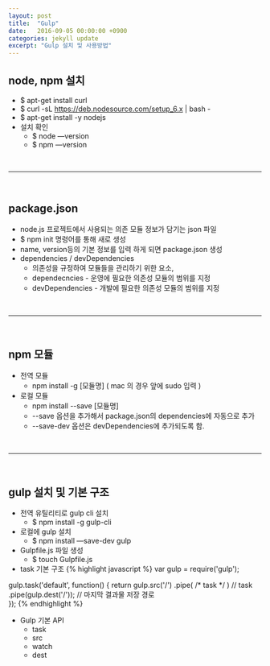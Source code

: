 ```yaml
---
layout: post
title:  "Gulp"
date:   2016-09-05 00:00:00 +0900
categories: jekyll update
excerpt: "Gulp 설치 및 사용방법"
---
```

## node, npm 설치
* $ apt-get install curl
* $ curl -sL https://deb.nodesource.com/setup_6.x \| bash -
* $ apt-get install -y nodejs
* 설치 확인
  * $ node —version
  * $ npm —version

<br>

----------------
<br>

## package.json
* node.js 프로젝트에서 사용되는 의존 모듈 정보가 담기는 json 파일
* $ npm init 명령어를 통해 새로 생성
* name, version등의 기본 정보를 입력 하게 되면 package.json 생성
* dependencies / devDependencies
  * 의존성을 규정하여 모듈들을 관리하기 위한 요소,
  * dependecncies - 운영에 필요한 의존성 모듈의 범위를 지정
  * devDependencies - 개발에 필요한 의존성 모듈의 범위를 지정

<br>

----------------
<br>

## npm 모듈
* 전역 모듈
  * npm install -g [모듈명] ( mac 의 경우 앞에 sudo 입력 )
* 로컬 모듈
  * npm install --save [모듈명]
  * --save 옵션을 추가해서 package.json의 dependencies에 자동으로 추가
  * --save-dev 옵션은 devDependencies에 추가되도록 함.

<br>

----------------
<br>

## gulp 설치 및 기본 구조
* 전역 유틸리티로 gulp cli 설치
  * $ npm install -g gulp-cli
* 로컬에 gulp 설치
  * $ npm install —save-dev gulp
* Gulpfile.js 파일 생성
  * $ touch Gulpfile.js
* task 기본 구조
{% highlight javascript %}
var gulp = require('gulp');

gulp.task('default', function() {
  return gulp.src('/')
        .pipe( /* task */ )  // task
        .pipe(gulp.dest('/'));   // 마지막 결과물 저장 경로  
});
{% endhighlight %}
* Gulp 기본 API
    * task
    * src
    * watch
    * dest
